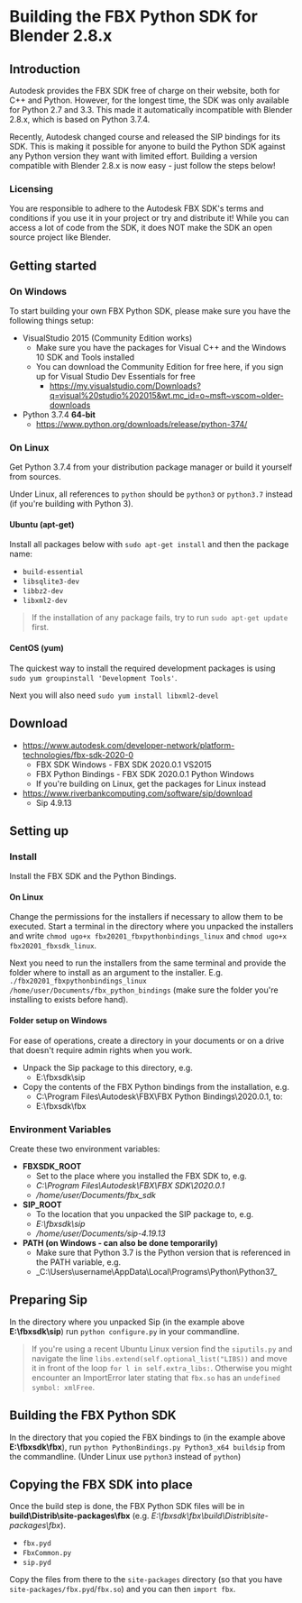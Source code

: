 # Building the FBX Python SDK for Blender 2.8.x
## Introduction

Autodesk provides the FBX SDK free of charge on their website, both for C++ and Python. However, for the longest time, the SDK was only available for Python 2.7 and 3.3. This made it automatically incompatible with Blender 2.8.x, which is based on Python 3.7.4.

Recently, Autodesk changed course and released the SIP bindings for its SDK. This is making it possible for anyone to build the Python SDK against any Python version they want with limited effort. Building a version compatible with Blender 2.8.x is now easy - just follow the steps below!

### Licensing

You are responsible to adhere to the Autodesk FBX SDK's terms and conditions if you use it in your project or try and distribute it! While you can access a lot of code from the SDK, it does NOT make the SDK an open source project like Blender.

## Getting started

### On Windows

To start building your own FBX Python SDK, please make sure you have the following things setup:

* VisualStudio 2015 (Community Edition works)
  * Make sure you have the packages for Visual C++ and the Windows 10 SDK and Tools installed
  * You can download the Community Edition for free here, if you sign up for Visual Studio Dev Essentials for free
    * https://my.visualstudio.com/Downloads?q=visual%20studio%202015&wt.mc_id=o~msft~vscom~older-downloads
* Python 3.7.4 __64-bit__
  * https://www.python.org/downloads/release/python-374/

### On Linux

Get Python 3.7.4 from your distribution package manager or build it yourself from sources.

Under Linux, all references to `python` should be `python3` or `python3.7` instead (if you're building with Python 3).

#### Ubuntu (apt-get)
Install all packages below with `sudo apt-get install` and then the package name:
* `build-essential`
* `libsqlite3-dev`
* `libbz2-dev`
* `libxml2-dev`

> If the installation of any package fails, try to run `sudo apt-get update` first.

#### CentOS (yum)
The quickest way to install the required development packages is using `sudo yum groupinstall 'Development Tools'`.

Next you will also need `sudo yum install libxml2-devel`

## Download

* https://www.autodesk.com/developer-network/platform-technologies/fbx-sdk-2020-0
  * FBX SDK Windows - FBX SDK 2020.0.1 VS2015
  * FBX Python Bindings - FBX SDK 2020.0.1 Python Windows
  * If you're building on Linux, get the packages for Linux instead
* https://www.riverbankcomputing.com/software/sip/download
  * Sip 4.9.13

## Setting up

### Install

Install the FBX SDK and the Python Bindings.

#### On Linux

Change the permissions for the installers if necessary to allow them to be executed. Start a terminal in the directory where you unpacked the installers and write `chmod ugo+x fbx20201_fbxpythonbindings_linux` and `chmod ugo+x fbx20201_fbxsdk_linux`.

Next you need to run the installers from the same terminal and provide the folder where to install as an argument to the installer. E.g. `./fbx20201_fbxpythonbindings_linux /home/user/Documents/fbx_python_bindings` (make sure the folder you're installing to exists before hand).

#### Folder setup on Windows
For ease of operations, create a directory in your documents or on a drive that doesn't require admin rights when you work.

* Unpack the Sip package to this directory, e.g.
  * E:\fbxsdk\sip
* Copy the contents of the FBX Python bindings from the installation, e.g.
  * C:\Program Files\Autodesk\FBX\FBX Python Bindings\2020.0.1, to:
  * E:\fbxsdk\fbx

### Environment Variables

Create these two environment variables:
* __FBXSDK_ROOT__
  * Set to the place where you installed the FBX SDK to, e.g.
  * _C:\Program Files\Autodesk\FBX\FBX SDK\2020.0.1_
  * _/home/user/Documents/fbx_sdk_
* __SIP_ROOT__
  * To the location that you unpacked the SIP package to, e.g.
  * _E:\fbxsdk\sip_
  * _/home/user/Documents/sip-4.19.13_
* __PATH (on Windows - can also be done temporarily)__
  * Make sure that Python 3.7 is the Python version that is referenced in the PATH variable, e.g.
  * _C:\Users\username\AppData\Local\Programs\Python\Python37\_

## Preparing Sip

In the directory where you unpacked Sip (in the example above __E:\fbxsdk\sip__) run `python configure.py` in your commandline.

> If you're using a recent Ubuntu Linux version find the `siputils.py` and navigate the line `libs.extend(self.optional_list("LIBS))` and move it in front of the loop `for l in self.extra_libs:`.
> Otherwise you might encounter an ImportError later stating that `fbx.so` has an `undefined symbol: xmlFree`.

## Building the FBX Python SDK

In the directory that you copied the FBX bindings to (in the example above __E:\fbxsdk\fbx__), run `python PythonBindings.py Python3_x64 buildsip` from the commandline. (Under Linux use `python3` instead of `python`)

## Copying the FBX SDK into place

Once the build step is done, the FBX Python SDK files will be in __build\Distrib\site-packages\fbx__ (e.g. _E:\fbxsdk\fbx\build\Distrib\site-packages\fbx_).
* `fbx.pyd`
* `FbxCommon.py`
* `sip.pyd`

Copy the files from there to the `site-packages` directory (so that you have `site-packages/fbx.pyd`/`fbx.so`) and you can then `import fbx`.

